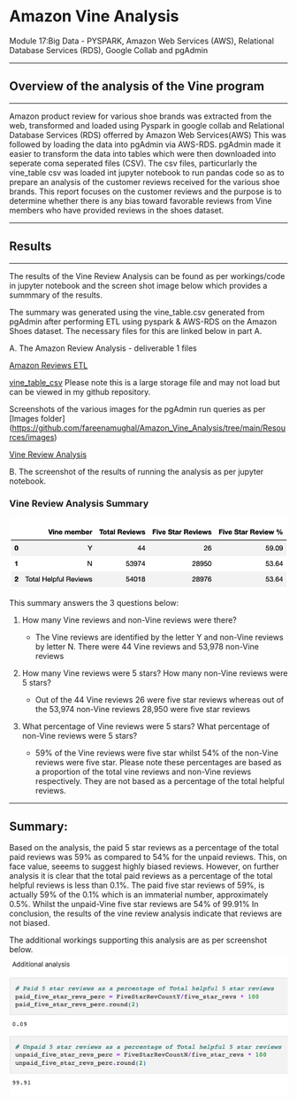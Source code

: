 # Amazon Vine Analysis
Module 17:Big Data - PYSPARK, Amazon Web Services (AWS), Relational Database Services (RDS), Google Collab and pgAdmin  
___

## Overview of the analysis of the Vine program
___
Amazon product review for various shoe brands was extracted from the web, transformed and loaded using Pyspark in google collab and Relational Database Services (RDS) offerred by Amazon Web Services(AWS) This was followed by loading the data into pgAdmin via AWS-RDS. pgAdmin made it easier to transform the data into tables which were then downloaded into seperate coma seperated files (CSV). The csv files, particurlarly the vine_table csv was loaded int jupyter notebook to run pandas code so as to prepare an analysis of the customer reviews received for the various shoe brands. This report focuses on the customer reviews and the purpose is to determine whether there is any bias toward favorable reviews from Vine members who have provided reviews in the shoes dataset.

___

## Results
___

The results of the Vine Review Analysis can be found as per workings/code in jupyter notebook and the screen shot image below which provides a summmary of the results. 

The summary was generated using the vine_table.csv generated from pgAdmin after performing ETL using pyspark & AWS-RDS on the Amazon Shoes dataset. The necessary files for this are linked below in part A.

A.	The Amazon Review Analysis - deliverable 1 files

[Amazon Reviews ETL](https://github.com/fareenamughal/Amazon_Vine_Analysis/blob/ac5cb2e4866ef8da2e4c27f76c88b8f30c3bd1af/Amazon_Reviews_ETL.ipynb)

[vine_table_csv](https://media.githubusercontent.com/media/fareenamughal/Amazon_Vine_Analysis/main/Resources/pgAdmin_vine_table.csv)
Please note this is a large storage file and may not load but can be viewed in my github repository.

Screenshots of the various images for the pgAdmin run queries as per [Images folder] (https://github.com/fareenamughal/Amazon_Vine_Analysis/tree/main/Resources/images)

[Vine Review Analysis](https://github.com/fareenamughal/Amazon_Vine_Analysis/blob/e2969ebdbdb0a006a33f47d4bdcb041815554a6d/VIne_Review_Analysis.ipynb)

B. The screenshot of the results of running the analysis as per jupyter notebook. 

### **Vine Review Analysis Summary**

![Vine Review Analysis Summary](https://github.com/fareenamughal/Amazon_Vine_Analysis/blob/e3b5d5f6a68fb391bc722a0250988404df9d4591/Resources/images/Vine_Review_Analysis_Summary.png)

This summary answers the 3 questions below:
1. How many Vine reviews and non-Vine reviews were there?
   - The Vine reviews are identified by the letter Y and non-Vine reviews by letter N. There were 44 Vine reviews and 53,978 non-Vine reviews    

2. How many Vine reviews were 5 stars? How many non-Vine reviews were 5 stars?  
   - Out of the 44 Vine reviews 26 were five star reviews whereas out of the 53,974 non-Vine reviews 28,950 were five star reviews

3. What percentage of Vine reviews were 5 stars? What percentage of non-Vine reviews were 5 stars?
    - 59% of the Vine reviews were five star whilst 54% of the non-Vine reviews were five star. Please note these percentages are based as a proportion       of the total vine reviews and non-Vine reviews respectively. They are not based as a percentage of the total helpful reviews.

___

## Summary:

Based on the analysis, the paid 5 star reviews as a percentage of the total paid reviews was 59% as compared to 54% for the unpaid reviews. This, on face value, seeems to suggest highly biased reviews. However, on further analysis it is clear that the total paid reviews as a percentage of the total helpful reviews is less than 0.1%. The paid five star reviews of 59%, is actually 59% of the 0.1% which is an immaterial number, approximately 0.5%. Whilst the unpaid-Vine five star reviews are 54% of 99.91% In conclusion, the results of the vine review analysis indicate that reviews are not biased.

The additional workings supporting this analysis are as per screenshot below.
![Additional workings](https://github.com/fareenamughal/Amazon_Vine_Analysis/blob/fd16fbea59fd0123c7aa714e5dc3ba37addc89c5/Resources/images/Additional%20workings.png)




